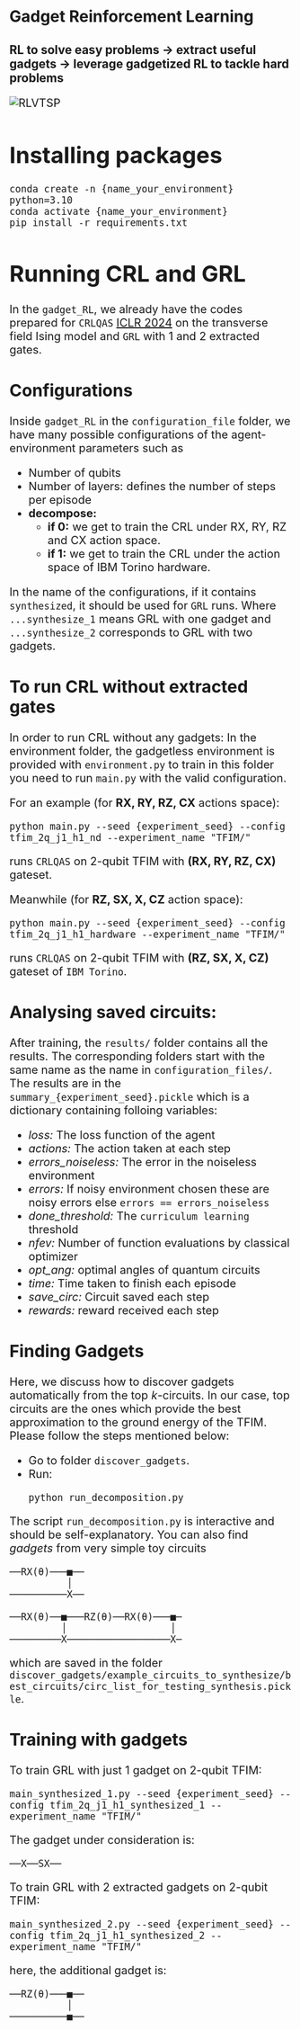# Gadget Reinforcement Learning
 ## RL to solve easy problems -> extract useful gadgets -> leverage gadgetized RL to tackle hard problems

<div style="font-size: 20px;">

![RLVTSP](figure/GRL.png)

# Installing packages

```
conda create -n {name_your_environment} python=3.10
conda activate {name_your_environment}
pip install -r requirements.txt
```

# Running CRL and GRL

In the `gadget_RL`, we already have the codes prepared for `CRLQAS` [ICLR 2024](https://openreview.net/forum?id=rINBD8jPoP&noteId=CrB0JrEQJY) on the transverse field Ising model and `GRL` with 1 and 2 extracted gates.

## Configurations

Inside `gadget_RL` in the `configuration_file` folder, we have many possible configurations of the agent-environment parameters such as 

- Number of qubits
- Number of layers: defines the number of steps per episode
-  **decompose:**
    - **if 0:** we get to train the CRL under RX, RY, RZ and CX action space.
    - **if 1:** we get to train the CRL under the action space of IBM Torino hardware.

In the name of the configurations, if it contains `synthesized`, it should be used for `GRL` runs. Where `...synthesize_1` means GRL with one gadget and `...synthesize_2` corresponds to GRL with two gadgets.

## To run CRL without extracted gates
In order to run CRL without any gadgets: In the environment folder, the gadgetless environment is provided with `environment.py` to train in this folder you need to run `main.py` with the valid configuration.

For an example (for **RX, RY, RZ, CX** actions space):

```
python main.py --seed {experiment_seed} --config tfim_2q_j1_h1_nd --experiment_name "TFIM/"
```

runs `CRLQAS` on 2-qubit TFIM with **(RX, RY, RZ, CX)** gateset. 

Meanwhile (for **RZ, SX, X, CZ** action space):

```
python main.py --seed {experiment_seed} --config tfim_2q_j1_h1_hardware --experiment_name "TFIM/"
```
runs `CRLQAS` on 2-qubit TFIM with **(RZ, SX, X, CZ)** gateset of `IBM Torino`.


## Analysing saved circuits:

After training, the `results/` folder contains all the results. The corresponding folders start with the same name as the name in `configuration_files/`. The results are in the `summary_{experiment_seed}.pickle` which is a dictionary containing folloing variables:

- *loss:* The loss function of the agent
- *actions:* The action taken at each step
- *errors_noiseless:* The error in the noiseless environment
- *errors:* If noisy environment chosen these are noisy errors else `errors == errors_noiseless`
- *done_threshold:* The `curriculum learning` threshold
- *nfev:* Number of function evaluations by classical optimizer
- *opt_ang:* optimal angles of quantum circuits
- *time:* Time taken to finish each episode
- *save_circ:* Circuit saved each step 
- *rewards:* reward received each step

## Finding Gadgets

Here, we discuss how to discover gadgets automatically from the top $k$-circuits. In our case, top circuits are the ones which provide the best approximation to the ground energy of the TFIM. Please follow the steps mentioned below:

- Go to folder `discover_gadgets`.
- Run:
    ```
    python run_decomposition.py
    ```

The script `run_decomposition.py` is interactive and should be self-explanatory. You can also find *gadgets* from very simple toy circuits

```
──RX(θ)───■──
          │
──────────X──

──RX(θ)──■───RZ(θ)──RX(θ)───■─
         │                  │
─────────X──────────────────X─
```

which are saved in the folder `discover_gadgets/example_circuits_to_synthesize/best_circuits/circ_list_for_testing_synthesis.pickle`.


## Training with gadgets

To train GRL with just 1 gadget on 2-qubit TFIM:
```
main_synthesized_1.py --seed {experiment_seed} --config tfim_2q_j1_h1_synthesized_1 --experiment_name "TFIM/"
```

The gadget under consideration is:
```
──X──SX──
```

To train GRL with 2 extracted gadgets on 2-qubit TFIM:
```
main_synthesized_2.py --seed {experiment_seed} --config tfim_2q_j1_h1_synthesized_2 --experiment_name "TFIM/"
```
here, the additional gadget is:
```
──RZ(θ)───■──
          │
──────────■──
```
